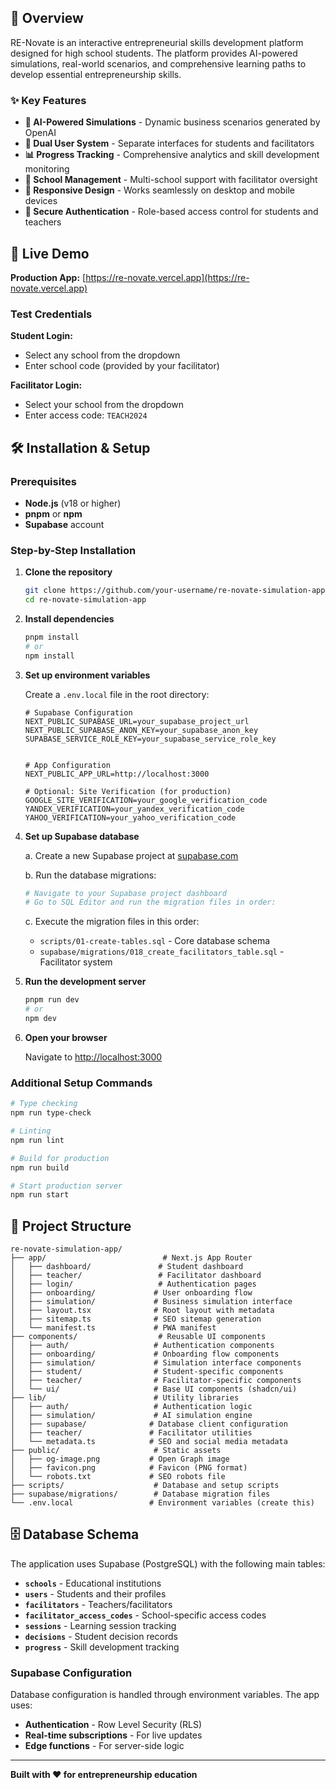 ## 🎯 Overview

RE-Novate is an interactive entrepreneurial skills development platform designed for high school students. The platform provides AI-powered simulations, real-world scenarios, and comprehensive learning paths to develop essential entrepreneurship skills.

### ✨ Key Features

- **🤖 AI-Powered Simulations** - Dynamic business scenarios generated by OpenAI
- **👥 Dual User System** - Separate interfaces for students and facilitators
- **📊 Progress Tracking** - Comprehensive analytics and skill development monitoring
- **🏫 School Management** - Multi-school support with facilitator oversight
- **📱 Responsive Design** - Works seamlessly on desktop and mobile devices
- **🔐 Secure Authentication** - Role-based access control for students and teachers

## 🚀 Live Demo

**Production App:** [https://re-novate.vercel.app](https://re-novate.vercel.app)

### Test Credentials

**Student Login:**

- Select any school from the dropdown
- Enter school code (provided by your facilitator)

**Facilitator Login:**

- Select your school from the dropdown
- Enter access code: `TEACH2024`

## 🛠️ Installation & Setup

### Prerequisites

- **Node.js** (v18 or higher)
- **pnpm** or **npm**
- **Supabase** account

### Step-by-Step Installation

1. **Clone the repository**

   ```bash
   git clone https://github.com/your-username/re-novate-simulation-app.git
   cd re-novate-simulation-app
   ```

2. **Install dependencies**

   ```bash
   pnpm install
   # or
   npm install
   ```

3. **Set up environment variables**

   Create a `.env.local` file in the root directory:

   ```env
   # Supabase Configuration
   NEXT_PUBLIC_SUPABASE_URL=your_supabase_project_url
   NEXT_PUBLIC_SUPABASE_ANON_KEY=your_supabase_anon_key
   SUPABASE_SERVICE_ROLE_KEY=your_supabase_service_role_key


   # App Configuration
   NEXT_PUBLIC_APP_URL=http://localhost:3000

   # Optional: Site Verification (for production)
   GOOGLE_SITE_VERIFICATION=your_google_verification_code
   YANDEX_VERIFICATION=your_yandex_verification_code
   YAHOO_VERIFICATION=your_yahoo_verification_code
   ```

4. **Set up Supabase database**

   a. Create a new Supabase project at [supabase.com](https://supabase.com)

   b. Run the database migrations:

   ```bash
   # Navigate to your Supabase project dashboard
   # Go to SQL Editor and run the migration files in order:
   ```

   c. Execute the migration files in this order:

   - `scripts/01-create-tables.sql` - Core database schema
   - `supabase/migrations/018_create_facilitators_table.sql` - Facilitator system

5. **Run the development server**

   ```bash
   pnpm run dev
   # or
   npm dev
   ```

6. **Open your browser**

   Navigate to [http://localhost:3000](http://localhost:3000)

### Additional Setup Commands

```bash
# Type checking
npm run type-check

# Linting
npm run lint

# Build for production
npm run build

# Start production server
npm run start
```

## 📁 Project Structure

```
re-novate-simulation-app/
├── app/                          # Next.js App Router
│   ├── dashboard/               # Student dashboard
│   ├── teacher/                 # Facilitator dashboard
│   ├── login/                   # Authentication pages
│   ├── onboarding/             # User onboarding flow
│   ├── simulation/             # Business simulation interface
│   ├── layout.tsx              # Root layout with metadata
│   ├── sitemap.ts              # SEO sitemap generation
│   └── manifest.ts             # PWA manifest
├── components/                  # Reusable UI components
│   ├── auth/                   # Authentication components
│   ├── onboarding/             # Onboarding flow components
│   ├── simulation/             # Simulation interface components
│   ├── student/                # Student-specific components
│   ├── teacher/                # Facilitator-specific components
│   └── ui/                     # Base UI components (shadcn/ui)
├── lib/                        # Utility libraries
│   ├── auth/                   # Authentication logic
│   ├── simulation/             # AI simulation engine
│   ├── supabase/              # Database client configuration
│   ├── teacher/               # Facilitator utilities
│   └── metadata.ts            # SEO and social media metadata
├── public/                     # Static assets
│   ├── og-image.png           # Open Graph image
│   ├── favicon.png            # Favicon (PNG format)
│   └── robots.txt             # SEO robots file
├── scripts/                    # Database and setup scripts
├── supabase/migrations/        # Database migration files
└── .env.local                 # Environment variables (create this)
```

## 🗄️ Database Schema

The application uses Supabase (PostgreSQL) with the following main tables:

- **`schools`** - Educational institutions
- **`users`** - Students and their profiles
- **`facilitators`** - Teachers/facilitators
- **`facilitator_access_codes`** - School-specific access codes
- **`sessions`** - Learning session tracking
- **`decisions`** - Student decision records
- **`progress`** - Skill development tracking

### Supabase Configuration

Database configuration is handled through environment variables. The app uses:

- **Authentication** - Row Level Security (RLS)
- **Real-time subscriptions** - For live updates
- **Edge functions** - For server-side logic

---

**Built with ❤️ for entrepreneurship education**
